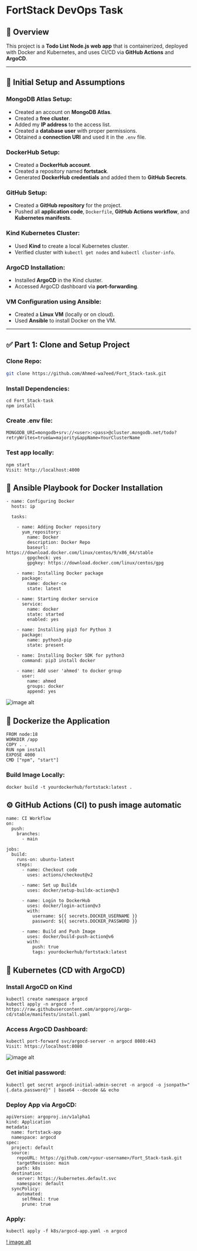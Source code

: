 # FortStack DevOps Task

## 🚀 Overview
This project is a **Todo List Node.js web app** that is containerized, deployed with Docker and Kubernetes, and uses CI/CD via **GitHub Actions** and **ArgoCD**.

---

## 📄 Initial Setup and Assumptions

### MongoDB Atlas Setup:
- Created an account on **MongoDB Atlas**.
- Created a **free cluster**.
- Added my **IP address** to the access list.
- Created a **database user** with proper permissions.
- Obtained a **connection URI** and used it in the `.env` file.

### DockerHub Setup:
- Created a **DockerHub account**.
- Created a repository named **fortstack**.
- Generated **DockerHub credentials** and added them to **GitHub Secrets**.

### GitHub Setup:
- Created a **GitHub repository** for the project.
- Pushed all **application code**, `Dockerfile`, **GitHub Actions workflow**, and **Kubernetes manifests**.

### Kind Kubernetes Cluster:
- Used **Kind** to create a local Kubernetes cluster.
- Verified cluster with `kubectl get nodes` and `kubectl cluster-info`.

### ArgoCD Installation:
- Installed **ArgoCD** in the Kind cluster.
- Accessed ArgoCD dashboard via **port-forwarding**.

### VM Configuration using Ansible:
- Created a **Linux VM** (locally or on cloud).
- Used **Ansible** to install Docker on the VM.

---

## ✅ Part 1: Clone and Setup Project

### Clone Repo:
```bash
git clone https://github.com/Ahmed-wa7eed/Fort_Stack-task.git

```
### Install Dependencies:
```
cd Fort_Stack-task
npm install
```
### Create .env file:
```
MONGODB_URI=mongodb+srv://<user>:<pass>@cluster.mongodb.net/todo?retryWrites=true&w=majority&appName=YourClusterName
```
### Test app locally:
```
npm start
Visit: http://localhost:4000
```
## 🧰 Ansible Playbook for Docker Installation
```
- name: Configuring Docker
  hosts: ip

  tasks:

    - name: Adding Docker repository
      yum_repository:
        name: Docker
        description: Docker Repo
        baseurl: https://download.docker.com/linux/centos/9/x86_64/stable
        gpgcheck: yes
        gpgkey: https://download.docker.com/linux/centos/gpg

    - name: Installing Docker package
      package:
        name: docker-ce
        state: latest

    - name: Starting docker service
      service:
        name: docker
        state: started
        enabled: yes

    - name: Installing pip3 for Python 3
      package:
        name: python3-pip
        state: present

    - name: Installing Docker SDK for python3
      command: pip3 install docker

    - name: Add user 'ahmed' to docker group
      user:
        name: ahmed
        groups: docker
        append: yes
```
![image alt](https://github.com/Ahmed-wa7eed/Fort_Stack-task/blob/master/Screenshot%202025-07-31%20132826.png?raw=true)

## 🐳 Dockerize the Application
```
FROM node:18
WORKDIR /app
COPY . .
RUN npm install
EXPOSE 4000
CMD ["npm", "start"]
```
### Build Image Locally:
```
docker build -t yourdockerhub/fortstack:latest .
```
## ⚙️ GitHub Actions (CI) to push image automatic
```
name: CI Workflow
on:
  push:
    branches:
      - main

jobs:
  build:
    runs-on: ubuntu-latest
    steps:
      - name: Checkout code
        uses: actions/checkout@v2

      - name: Set up Buildx
        uses: docker/setup-buildx-action@v3

      - name: Login to DockerHub
        uses: docker/login-action@v3
        with:
          username: ${{ secrets.DOCKER_USERNAME }}
          password: ${{ secrets.DOCKER_PASSWORD }}

      - name: Build and Push Image
        uses: docker/build-push-action@v6
        with:
          push: true
          tags: yourdockerhub/fortstack:latest
```
## 🚀 Kubernetes (CD with ArgoCD)
### Install ArgoCD on Kind
```
kubectl create namespace argocd
kubectl apply -n argocd -f https://raw.githubusercontent.com/argoproj/argo-cd/stable/manifests/install.yaml
```
### Access ArgoCD Dashboard:
```
kubectl port-forward svc/argocd-server -n argocd 8080:443
Visit: https://localhost:8080
```
![image alt](https://github.com/Ahmed-wa7eed/Fort_Stack-task/blob/master/argo%20image.png?raw=true)
### Get initial password:
```
kubectl get secret argocd-initial-admin-secret -n argocd -o jsonpath="{.data.password}" | base64 --decode && echo
```
### Deploy App via ArgoCD:
```
apiVersion: argoproj.io/v1alpha1
kind: Application
metadata:
  name: fortstack-app
  namespace: argocd
spec:
  project: default
  source:
    repoURL: https://github.com/<your-username>/Fort_Stack-task.git
    targetRevision: main
    path: k8s
  destination:
    server: https://kubernetes.default.svc
    namespace: default
  syncPolicy:
    automated:
      selfHeal: true
      prune: true
```
###  Apply: 
```
kubectl apply -f k8s/argocd-app.yaml -n argocd
```
[! image alt](https://github.com/Ahmed-wa7eed/Fort_Stack-task/blob/master/cd%20image.png?raw=true)





